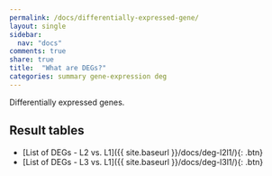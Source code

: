 ```yaml
---
permalink: /docs/differentially-expressed-gene/
layout: single
sidebar:
  nav: "docs"
comments: true
share: true
title:  "What are DEGs?"
categories: summary gene-expression deg
---
```

Differentially expressed genes.

## Result tables
- [List of DEGs - L2 vs. L1]({{ site.baseurl }}/docs/deg-l2l1/){: .btn}
- [List of DEGs - L3 vs. L1]({{ site.baseurl }}/docs/deg-l3l1/){: .btn}
